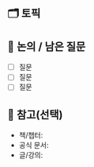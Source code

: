 ## 🗂️ 토픽
<!-- 예: 02-OPERATING_SYSTEM  -->

## 💬 논의 / 남은 질문
<!-- 리뷰어와 함께 얘기하고 싶은 포인트, 확실하지 않은 부분, 다른 의견 듣고 싶은 부분 -->
<!-- 예: 세마포어와 뮤텍스 차이를 더 직관적으로 설명할 방법은? -->
- [ ] 질문
- [ ] 질문
- [ ] 질문 

## 🔗 참고(선택)
- 책/챕터:
- 공식 문서:
- 글/강의:
